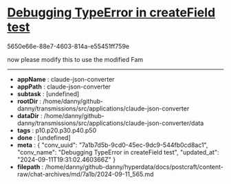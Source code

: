 # [Debugging TypeError in createField test](https://claude.ai/chat/7a1b7d5b-9cd0-45ec-9dc9-544fb0cd8ac1)

5650e66e-88e7-4603-814a-e55451ff759e

now please modify this to use the modified Fam

---

* **appName** : claude-json-converter
* **appPath** : claude-json-converter
* **subtask** : [undefined]
* **rootDir** : /home/danny/github-danny/transmissions/src/applications/claude-json-converter
* **dataDir** : /home/danny/github-danny/transmissions/src/applications/claude-json-converter/data
* **tags** : p10.p20.p30.p40.p50
* **done** : [undefined]
* **meta** : {
  "conv_uuid": "7a1b7d5b-9cd0-45ec-9dc9-544fb0cd8ac1",
  "conv_name": "Debugging TypeError in createField test",
  "updated_at": "2024-09-11T19:31:02.460366Z"
}
* **filepath** : /home/danny/github-danny/hyperdata/docs/postcraft/content-raw/chat-archives/md/7a1b/2024-09-11_565.md